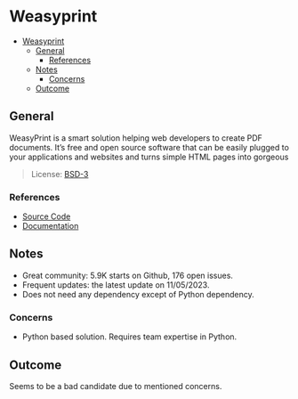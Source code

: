 # Weasyprint

- [Weasyprint](#weasyprint)
  - [General](#general)
    - [References](#references)
  - [Notes](#notes)
    - [Concerns](#concerns)
  - [Outcome](#outcome)

## General

WeasyPrint is a smart solution helping web developers to create PDF documents. It’s free and open source software that can be easily plugged to your applications and websites and turns simple HTML pages into gorgeous

> License: [BSD-3](https://github.com/Kozea/WeasyPrint/blob/master/LICENSE)

### References

- [Source Code](https://github.com/Kozea/WeasyPrint)
- [Documentation](https://doc.courtbouillon.org/weasyprint/stable/)

## Notes

- Great community: 5.9K starts on Github, 176 open issues.
- Frequent updates: the latest update on 11/05/2023.
- Does not need any dependency except of Python dependency.

### Concerns

- Python based solution. Requires team expertise in Python.

## Outcome

Seems to be a bad candidate due to mentioned concerns.
